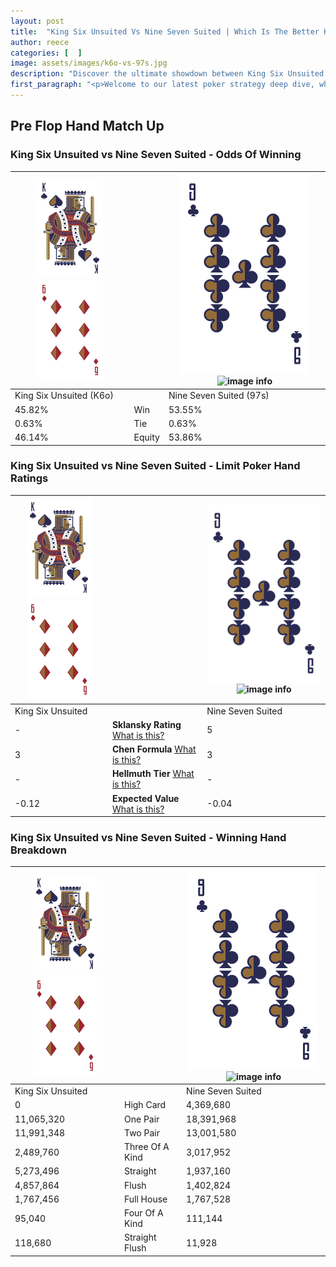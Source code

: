 ```yaml
---
layout: post
title:  "King Six Unsuited Vs Nine Seven Suited | Which Is The Better Hand In Poker? A Complete Guide"
author: reece
categories: [  ]
image: assets/images/k6o-vs-97s.jpg
description: "Discover the ultimate showdown between King Six Unsuited and Nine Seven Suited in poker! Uncover the odds, strategies, and scenarios where one hand triumphs over the other. Get ready to up your poker game with this thrilling analysis."
first_paragraph: "<p>Welcome to our latest poker strategy deep dive, where we're pitting two distinct hands against each other in a high-stakes showdown: King Six Unsuited vs Nine Seven Suited.</p><p>In the dynamic world of poker, every decision counts, and knowing which hand holds the upper hand is key to your success at the table.</p><p>In this article, we'll dissect these two hands, explore the scenarios where one dominates the other, and equip you with the knowledge to make strategic choices that can tip the odds in your favor.</p><p>Get ready to unravel the intriguing dynamics of these poker hands and elevate your game to new heights.</p>"
---
```




[comment]: # (sp0)

## Pre Flop Hand Match Up

<div class="table hand-ratings" markdown="1"> 



### King Six Unsuited vs Nine Seven Suited - Odds Of Winning


    
| ![image info](assets/images/hand1/K.png) ![image info](assets/images/hand1/6o.png) |  | ![image info](assets/images/hand2/9.png) ![image info](assets/images/hand2/7s.png) |
| -------- | -------- | -------- |
| King Six Unsuited (K6o) |  | Nine Seven Suited (97s) |
| 45.82% | Win | 53.55% |
| 0.63% | Tie | 0.63% |
| 46.14% | Equity | 53.86% |




[comment]: # (sp1)



### King Six Unsuited vs Nine Seven Suited - Limit Poker Hand Ratings


    
| ![image info](assets/images/hand1/K.png) ![image info](assets/images/hand1/6o.png) |  | ![image info](assets/images/hand2/9.png) ![image info](assets/images/hand2/7s.png) |
| -------- | -------- | -------- |
| King Six Unsuited |  | Nine Seven Suited |
| - | **Sklansky Rating** [What is this?](/sklansky-rating-explained) | 5 |
| 3 | **Chen Formula** [What is this?](/chen-formula-explained) | 3 |
| - | **Hellmuth Tier** [What is this?](/Hellmuth-tier-explained) | - |
| -0.12 | **Expected Value** [What is this?](/expected-value-explained) | -0.04 |




[comment]: # (sp2)



### King Six Unsuited vs Nine Seven Suited - Winning Hand Breakdown


    
| ![image info](assets/images/hand1/K.png) ![image info](assets/images/hand1/6o.png) |  | ![image info](assets/images/hand2/9.png) ![image info](assets/images/hand2/7s.png) |
| -------- | -------- | -------- |
| King Six Unsuited |  | Nine Seven Suited |
| 0 | High Card | 4,369,680 |
| 11,065,320 | One Pair | 18,391,968 |
| 11,991,348 | Two Pair | 13,001,580 |
| 2,489,760 | Three Of A Kind | 3,017,952 |
| 5,273,496 | Straight | 1,937,160 |
| 4,857,864 | Flush | 1,402,824 |
| 1,767,456 | Full House | 1,767,528 |
| 95,040 | Four Of A Kind | 111,144 |
| 118,680 | Straight Flush | 11,928 |




[comment]: # (sp3)



</div>

[comment]: # (sp4)



[comment]: # (sp5)

